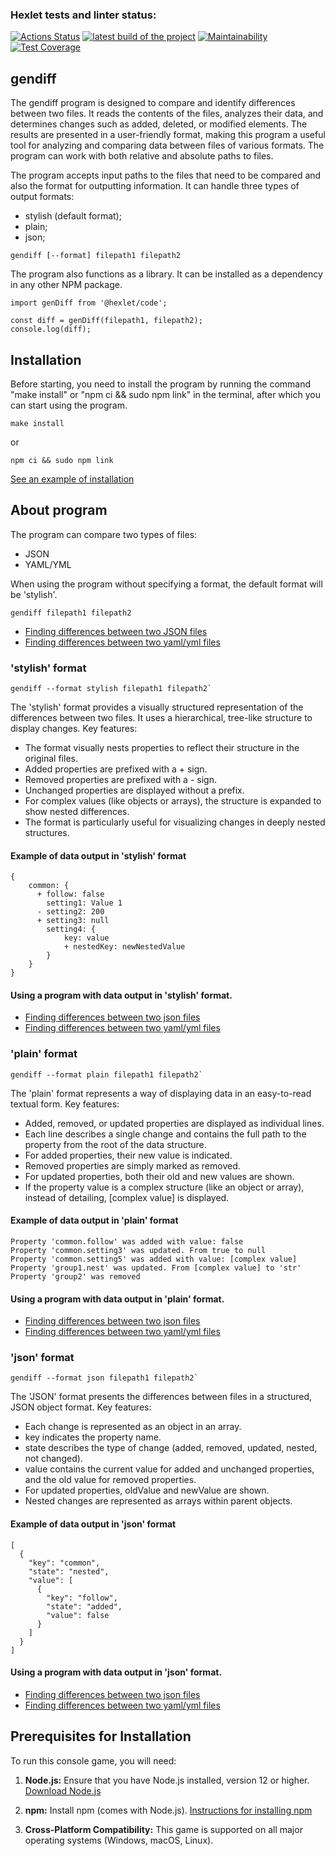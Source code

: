 ### Hexlet tests and linter status:

[![Actions Status](https://github.com/0ksanaTkachenko/frontend-project-46/actions/workflows/hexlet-check.yml/badge.svg)](https://github.com/0ksanaTkachenko/frontend-project-46/actions) [![latest build of the project](https://github.com/0ksanaTkachenko/frontend-project-46/actions/workflows/build.yml/badge.svg)](https://github.com/0ksanaTkachenko/frontend-project-46/actions) [![Maintainability](https://api.codeclimate.com/v1/badges/94a1b56d2f5284215651/maintainability)](https://codeclimate.com/github/0ksanaTkachenko/frontend-project-46/maintainability) [![Test Coverage](https://api.codeclimate.com/v1/badges/94a1b56d2f5284215651/test_coverage)](https://codeclimate.com/github/0ksanaTkachenko/frontend-project-46/test_coverage)

## gendiff

The gendiff program is designed to compare and identify differences between two files. It reads the contents of the files, analyzes their data, and determines changes such as added, deleted, or modified elements. The results are presented in a user-friendly format, making this program a useful tool for analyzing and comparing data between files of various formats. The program can work with both relative and absolute paths to files.

The program accepts input paths to the files that need to be compared and also the format for outputting information. It can handle three types of output formats:

- stylish (default format);
- plain;
- json;

```console
gendiff [--format] filepath1 filepath2
```

The program also functions as a library. It can be installed as a dependency in any other NPM package.

```
import genDiff from '@hexlet/code';

const diff = genDiff(filepath1, filepath2);
console.log(diff);
```

## Installation

Before starting, you need to install the program by running the command "make install" or "npm ci && sudo npm link" in the terminal, after which you can start using the program.

```console
make install
```

or

```console
npm ci && sudo npm link
```

[See an example of installation](https://asciinema.org/a/628789)

## About program

The program can compare two types of files:

- JSON
- YAML/YML

When using the program without specifying a format, the default format will be 'stylish'.

```console
gendiff filepath1 filepath2
```

- [Finding differences between two JSON files](https://asciinema.org/a/628390)
- [Finding differences between two yaml/yml files](https://asciinema.org/a/628391)

### 'stylish' format

```console
gendiff --format stylish filepath1 filepath2`
```

The 'stylish' format provides a visually structured representation of the differences between two files. It uses a hierarchical, tree-like structure to display changes.
Key features:

- The format visually nests properties to reflect their structure in the original files.
- Added properties are prefixed with a + sign.
- Removed properties are prefixed with a - sign.
- Unchanged properties are displayed without a prefix.
- For complex values (like objects or arrays), the structure is expanded to show nested differences.
- The format is particularly useful for visualizing changes in deeply nested structures.

#### Example of data output in 'stylish' format

```console
{
    common: {
      + follow: false
        setting1: Value 1
      - setting2: 200
      + setting3: null
        setting4: {
            key: value
            + nestedKey: newNestedValue
        }
    }
}
```

#### Using a program with data output in 'stylish' format.

- [Finding differences between two json files](https://asciinema.org/a/628811)
- [Finding differences between two yaml/yml files](https://asciinema.org/a/628812)

### 'plain' format

```console
gendiff --format plain filepath1 filepath2`
```

The 'plain' format represents a way of displaying data in an easy-to-read textual form.
Key features:

- Added, removed, or updated properties are displayed as individual lines.
- Each line describes a single change and contains the full path to the property from the root of the data structure.
- For added properties, their new value is indicated.
- Removed properties are simply marked as removed.
- For updated properties, both their old and new values are shown.
- If the property value is a complex structure (like an object or array), instead of detailing, [complex value] is displayed.

#### Example of data output in 'plain' format

```console
Property 'common.follow' was added with value: false
Property 'common.setting3' was updated. From true to null
Property 'common.setting5' was added with value: [complex value]
Property 'group1.nest' was updated. From [complex value] to 'str'
Property 'group2' was removed
```

#### Using a program with data output in 'plain' format.

- [Finding differences between two json files](https://asciinema.org/a/628608)
- [Finding differences between two yaml/yml files](https://asciinema.org/a/628606)

### 'json' format

```console
gendiff --format json filepath1 filepath2`
```

The 'JSON' format presents the differences between files in a structured, JSON object format. Key features:

- Each change is represented as an object in an array.
- key indicates the property name.
- state describes the type of change (added, removed, updated, nested, not changed).
- value contains the current value for added and unchanged properties, and the old value for removed properties.
- For updated properties, oldValue and newValue are shown.
- Nested changes are represented as arrays within parent objects.

#### Example of data output in 'json' format

```console
[
  {
    "key": "common",
    "state": "nested",
    "value": [
      {
        "key": "follow",
        "state": "added",
        "value": false
      }
    ]
  }
]
```

#### Using a program with data output in 'json' format.

- [Finding differences between two json files](https://asciinema.org/a/628814)
- [Finding differences between two yaml/yml files](https://asciinema.org/a/628813)

## Prerequisites for Installation

To run this console game, you will need:

1. **Node.js:** Ensure that you have Node.js installed, version 12 or higher. [Download Node.js](https://nodejs.org/)

2. **npm:** Install npm (comes with Node.js). [Instructions for installing npm](https://docs.npmjs.com/downloading-and-installing-node-js-and-npm)

3. **Cross-Platform Compatibility:** This game is supported on all major operating systems (Windows, macOS, Linux).
